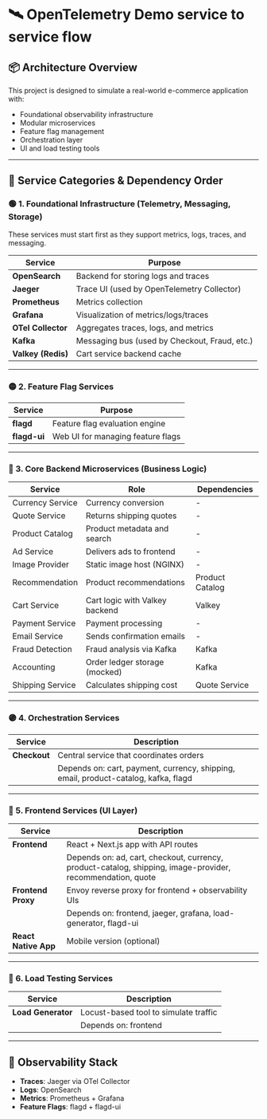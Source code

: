 # 🛰️ OpenTelemetry Demo service to service flow

## 📦 Architecture Overview

This project is designed to simulate a real-world e-commerce application with:

- Foundational observability infrastructure
- Modular microservices
- Feature flag management
- Orchestration layer
- UI and load testing tools

---

## 📐 Service Categories & Dependency Order

### 🟢 1. Foundational Infrastructure (Telemetry, Messaging, Storage)

These services must start first as they support metrics, logs, traces, and messaging.

| Service         | Purpose                                      |
|----------------|----------------------------------------------|
| **OpenSearch**  | Backend for storing logs and traces          |
| **Jaeger**      | Trace UI (used by OpenTelemetry Collector)   |
| **Prometheus**  | Metrics collection                           |
| **Grafana**     | Visualization of metrics/logs/traces         |
| **OTel Collector** | Aggregates traces, logs, and metrics       |
| **Kafka**       | Messaging bus (used by Checkout, Fraud, etc.)|
| **Valkey (Redis)** | Cart service backend cache                |

---

### 🟡 2. Feature Flag Services

| Service     | Purpose                             |
|-------------|-------------------------------------|
| **flagd**   | Feature flag evaluation engine      |
| **flagd-ui**| Web UI for managing feature flags   |

---

### 🔵 3. Core Backend Microservices (Business Logic)

| Service             | Role                                       | Dependencies    |
|---------------------|--------------------------------------------|-----------------|
| Currency Service     | Currency conversion                        | -               |
| Quote Service        | Returns shipping quotes                    | -               |
| Product Catalog      | Product metadata and search                | -               |
| Ad Service           | Delivers ads to frontend                   | -               |
| Image Provider       | Static image host (NGINX)                  | -               |
| Recommendation       | Product recommendations                    | Product Catalog |
| Cart Service         | Cart logic with Valkey backend             | Valkey          |
| Payment Service      | Payment processing                         | -               |
| Email Service        | Sends confirmation emails                  | -               |
| Fraud Detection      | Fraud analysis via Kafka                   | Kafka           |
| Accounting           | Order ledger storage (mocked)              | Kafka           |
| Shipping Service     | Calculates shipping cost                   | Quote Service   |

---

### 🟣 4. Orchestration Services

| Service          | Description                                  |
|------------------|----------------------------------------------|
| **Checkout**     | Central service that coordinates orders       |
|                  | Depends on: cart, payment, currency, shipping, email, product-catalog, kafka, flagd |

---

### 🔶 5. Frontend Services (UI Layer)

| Service           | Description                                 |
|-------------------|---------------------------------------------|
| **Frontend**      | React + Next.js app with API routes         |
|                   | Depends on: ad, cart, checkout, currency, product-catalog, shipping, image-provider, recommendation, quote |
| **Frontend Proxy**| Envoy reverse proxy for frontend + observability UIs |
|                   | Depends on: frontend, jaeger, grafana, load-generator, flagd-ui |
| **React Native App** | Mobile version (optional)                |

---

### 🔺 6. Load Testing Services

| Service           | Description                                 |
|-------------------|---------------------------------------------|
| **Load Generator**| Locust-based tool to simulate traffic       |
|                   | Depends on: frontend                        |

---

## 🧪 Observability Stack

- **Traces**: Jaeger via OTel Collector
- **Logs**: OpenSearch
- **Metrics**: Prometheus + Grafana
- **Feature Flags**: flagd + flagd-ui
